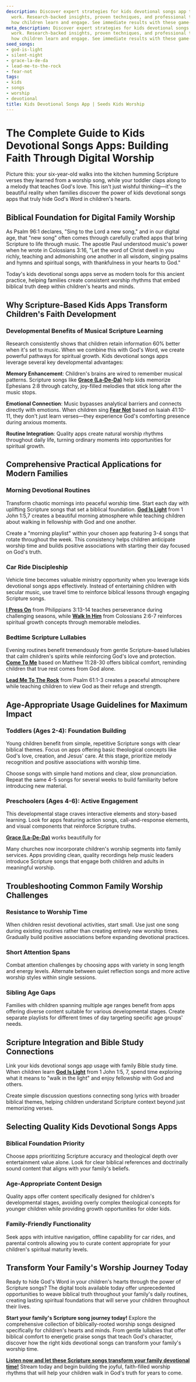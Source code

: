 ```yaml
---
description: Discover expert strategies for kids devotional songs app that actually
  work. Research-backed insights, proven techniques, and professional tips that transform
  how children learn and engage. See immediate results with these game-changing methods!
meta_description: Discover expert strategies for kids devotional songs app that actually
  work. Research-backed insights, proven techniques, and professional tips that transform
  how children learn and engage. See immediate results with these game-changing methods!
seed_songs:
- god-is-light
- silent-night
- grace-la-de-da
- lead-me-to-the-rock
- fear-not
tags:
- kids
- songs
- worship
- devotional
title: Kids Devotional Songs App | Seeds Kids Worship
---
```

# The Complete Guide to Kids Devotional Songs Apps: Building Faith Through Digital Worship

Picture this: your six-year-old walks into the kitchen humming Scripture verses they learned from a worship song, while your toddler claps along to a melody that teaches God's love. This isn't just wishful thinking—it's the beautiful reality when families discover the power of kids devotional songs apps that truly hide God's Word in children's hearts.

## Biblical Foundation for Digital Family Worship

As Psalm 96:1 declares, "Sing to the Lord a new song," and in our digital age, that "new song" often comes through carefully crafted apps that bring Scripture to life through music. The apostle Paul understood music's power when he wrote in Colossians 3:16, "Let the word of Christ dwell in you richly, teaching and admonishing one another in all wisdom, singing psalms and hymns and spiritual songs, with thankfulness in your hearts to God."

Today's kids devotional songs apps serve as modern tools for this ancient practice, helping families create consistent worship rhythms that embed biblical truth deep within children's hearts and minds.

## Why Scripture-Based Kids Apps Transform Children's Faith Development

### Developmental Benefits of Musical Scripture Learning

Research consistently shows that children retain information 60% better when it's set to music. When we combine this with God's Word, we create powerful pathways for spiritual growth. Kids devotional songs apps leverage several key developmental advantages:

**Memory Enhancement**: Children's brains are wired to remember musical patterns. Scripture songs like **[Grace (La-De-Da)](https://seedskidsworship.com/product/grace-la-de-da-ephesians-28/)** help kids memorize Ephesians 2:8 through catchy, joy-filled melodies that stick long after the music stops.

**Emotional Connection**: Music bypasses analytical barriers and connects directly with emotions. When children sing **[Fear Not](https://seedskidsworship.com/product/fear-not-isaiah-4110-2/)** based on Isaiah 41:10-11, they don't just learn verses—they experience God's comforting presence during anxious moments.

**Routine Integration**: Quality apps create natural worship rhythms throughout daily life, turning ordinary moments into opportunities for spiritual growth.

## Comprehensive Practical Applications for Modern Families

### Morning Devotional Routines

Transform chaotic mornings into peaceful worship time. Start each day with uplifting Scripture songs that set a biblical foundation. **[God Is Light](https://seedskidsworship.com/product/god-is-light-1-john-15-7/)** from 1 John 1:5,7 creates a beautiful morning atmosphere while teaching children about walking in fellowship with God and one another.

Create a "morning playlist" within your chosen app featuring 3-4 songs that rotate throughout the week. This consistency helps children anticipate worship time and builds positive associations with starting their day focused on God's truth.

### Car Ride Discipleship

Vehicle time becomes valuable ministry opportunity when you leverage kids devotional songs apps effectively. Instead of entertaining children with secular music, use travel time to reinforce biblical lessons through engaging Scripture songs.

**[I Press On](https://seedskidsworship.com/product/i-press-on-philippians-313-14/)** from Philippians 3:13-14 teaches perseverance during challenging seasons, while **[Walk In Him](https://seedskidsworship.com/product/walk-in-him-colossians-26-7/)** from Colossians 2:6-7 reinforces spiritual growth concepts through memorable melodies.

### Bedtime Scripture Lullabies

Evening routines benefit tremendously from gentle Scripture-based lullabies that calm children's spirits while reinforcing God's love and protection. **[Come To Me](https://seedskidsworship.com/product/when-you-lie-down-lullabies-scripture-songs/)** based on Matthew 11:28-30 offers biblical comfort, reminding children that true rest comes from God alone.

**[Lead Me To The Rock](https://seedskidsworship.com/product/lead-me-to-the-rock-psalm-611-3/)** from Psalm 61:1-3 creates a peaceful atmosphere while teaching children to view God as their refuge and strength.

## Age-Appropriate Usage Guidelines for Maximum Impact

### Toddlers (Ages 2-4): Foundation Building

Young children benefit from simple, repetitive Scripture songs with clear biblical themes. Focus on apps offering basic theological concepts like God's love, creation, and Jesus' care. At this stage, prioritize melody recognition and positive associations with worship time.

Choose songs with simple hand motions and clear, slow pronunciation. Repeat the same 4-5 songs for several weeks to build familiarity before introducing new material.

### Preschoolers (Ages 4-6): Active Engagement

This developmental stage craves interactive elements and story-based learning. Look for apps featuring action songs, call-and-response elements, and visual components that reinforce Scripture truths.

**[Grace (La-De-Da)](https://seedskidsworship.com/product/grace-la-de-da-ephesians-28/)** works beautifully for

Many churches now incorporate children's worship segments into family services. Apps providing clean, quality recordings help music leaders introduce Scripture songs that engage both children and adults in meaningful worship.

## Troubleshooting Common Family Worship Challenges

### Resistance to Worship Time

When children resist devotional activities, start small. Use just one song during existing routines rather than creating entirely new worship times. Gradually build positive associations before expanding devotional practices.

### Short Attention Spans

Combat attention challenges by choosing apps with variety in song length and energy levels. Alternate between quiet reflection songs and more active worship styles within single sessions.

### Sibling Age Gaps

Families with children spanning multiple age ranges benefit from apps offering diverse content suitable for various developmental stages. Create separate playlists for different times of day targeting specific age groups' needs.

## Scripture Integration and Bible Study Connections

Link your kids devotional songs app usage with family Bible study time. When children learn **[God Is Light](https://seedskidsworship.com/product/god-is-light-1-john-15-7/)** from 1 John 1:5, 7, spend time exploring what it means to "walk in the light" and enjoy fellowship with God and others.

Create simple discussion questions connecting song lyrics with broader biblical themes, helping children understand Scripture context beyond just memorizing verses.

## Selecting Quality Kids Devotional Songs Apps

### Biblical Foundation Priority

Choose apps prioritizing Scripture accuracy and theological depth over entertainment value alone. Look for clear biblical references and doctrinally sound content that aligns with your family's beliefs.

### Age-Appropriate Content Design

Quality apps offer content specifically designed for children's developmental stages, avoiding overly complex theological concepts for younger children while providing growth opportunities for older kids.

### Family-Friendly Functionality

Seek apps with intuitive navigation, offline capability for car rides, and parental controls allowing you to curate content appropriate for your children's spiritual maturity levels.

## Transform Your Family's Worship Journey Today

Ready to hide God's Word in your children's hearts through the power of Scripture songs? The digital tools available today offer unprecedented opportunities to weave biblical truth throughout your family's daily routines, creating lasting spiritual foundations that will serve your children throughout their lives.

**Start your family's Scripture song journey today!** Explore the comprehensive collection of biblically-rooted worship songs designed specifically for children's hearts and minds. From gentle lullabies that offer biblical comfort to energetic praise songs that teach God's character, discover how the right kids devotional songs can transform your family's worship time.

**[Listen now and let these Scripture songs transform your family devotional time!](https://seedskidsworship.com/)** Stream today and begin building the joyful, faith-filled worship rhythms that will help your children walk in God's truth for years to come.

<script type="application/ld+json">
{
  "@context": "https://schema.org",
  "@type": "Article",
  "headline": "Kids Devotional Songs App",
  "author": {
    "@type": "Organization",
    "name": "Seeds Kids Worship"
  },
  "publisher": {
    "@type": "Organization",
    "name": "Seeds Kids Worship",
    "logo": {
      "@type": "ImageObject",
      "url": "https://seedskidsworship.com/logo.png"
    }
  },
  "datePublished": "2025-09-05T11:16:49.903209",
  "dateModified": "2025-09-05T11:16:49.903221",
  "description": "Discover expert strategies for kids devotional songs app that actually work. Research-backed insights, proven techniques, and professional tips that transform h",
  "mainEntityOfPage": {
    "@type": "WebPage",
    "@id": "https://seedskidsworship.com/activities/kids-devotional-songs-app/"
  }
}
</script>

<script type="application/ld+json">
{
  "@context": "https://schema.org",
  "@type": "Product",
  "name": "God Is Light",
  "description": "Based on 1 John 1:5,7, this song highlights that God is light and in Him there is no darkness; it encourages children to walk in the light and enjoy fellowship with Him and with one another.",
  "url": "https://seedskidsworship.com/product/god-is-light-1-john-15-7/",
  "brand": {
    "@type": "Brand",
    "name": "Seeds Kids Worship"
  },
  "category": "Children's Christian Music",
  "album": "The Character of God"
}
</script>

<script type="application/ld+json">
{
  "@context": "https://schema.org",
  "@type": "Product",
  "name": "Silent Night",
  "description": "Gentle traditional Christmas carol arranged for children's worship and reflection",
  "url": "https://seedskidsworship.com/product/silent-night-2/",
  "brand": {
    "@type": "Brand",
    "name": "Seeds Kids Worship"
  },
